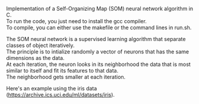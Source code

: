 Implementation of a Self-Organizing Map (SOM) neural network algorithm in C.  
To run the code, you just need to install the gcc compiler.  
To compile, you can either use the makefile or the command lines in run.sh.  


The SOM neural network is a supervised learning algorithm that separate classes of object iteratively.  
The principle is to intialize randomly a vector of neurons that has the same dimensions as the data.  
At each iteration, the neuron looks in its neighborhood the data that is most similar to itself and fit its features to that data.  
The neighborhood gets smaller at each iteration.  


Here's an example using the iris data (https://archive.ics.uci.edu/ml/datasets/iris).  
